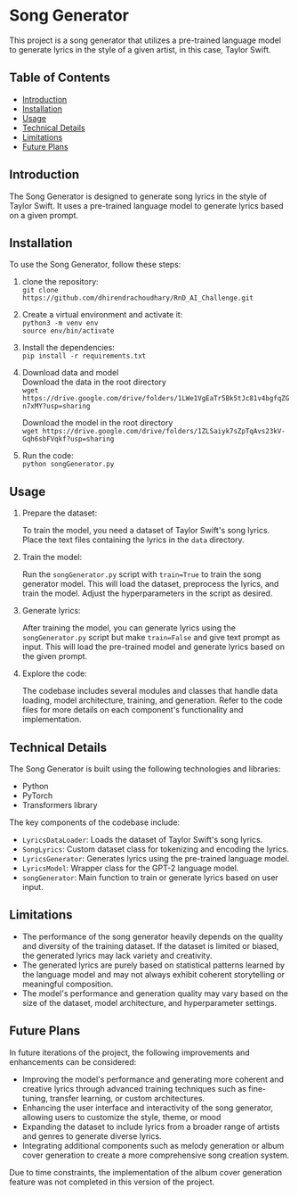 # Song Generator

This project is a song generator that utilizes a pre-trained language model to generate lyrics in the style of a given artist, in this case, Taylor Swift.

## Table of Contents

- [Introduction](#introduction)
- [Installation](#installation)
- [Usage](#usage)
- [Technical Details](#technical-details)
- [Limitations](#limitations)
- [Future Plans](#future-plans)

## Introduction

The Song Generator is designed to generate song lyrics in the style of Taylor Swift. It uses a pre-trained language model to generate lyrics based on a given prompt.

## Installation

To use the Song Generator, follow these steps:

1. clone the repository:<br>
    `git clone https://github.com/dhirendrachoudhary/RnD_AI_Challenge.git`
   
3. Create a virtual environment and activate it:<br>
    `python3 -m venv env`<br>
    `source env/bin/activate`

4. Install the dependencies:<br>
    `pip install -r requirements.txt`

5. Download data and model<br>
    Download the data in the root directory<br>
    `wget https://drive.google.com/drive/folders/1LWe1VgEaTr5Bk5tJc81v4bgfqZGn7xMY?usp=sharing`

    Download the model in the root directory<br>
    `wget https://drive.google.com/drive/folders/1ZLSaiyk7sZpTqAvs23kV-Gqh6sbFVqkf?usp=sharing`

6. Run the code:<br>
    `python songGenerator.py`

## Usage

1. Prepare the dataset:

    To train the model, you need a dataset of Taylor Swift's song lyrics. Place the text files containing the lyrics in the `data` directory.

2. Train the model:

    Run the `songGenerator.py` script with `train=True` to train the song generator model. This will load the dataset, preprocess the lyrics, and train the model. Adjust the hyperparameters in the script as desired.

3. Generate lyrics:

    After training the model, you can generate lyrics using the `songGenerator.py` script but make `train=False` and give text prompt as input. This will load the pre-trained model and generate lyrics based on the given prompt.

4. Explore the code:

    The codebase includes several modules and classes that handle data loading, model architecture, training, and generation. Refer to the code files for more details on each component's functionality and implementation.

## Technical Details

The Song Generator is built using the following technologies and libraries:

- Python
- PyTorch
- Transformers library

The key components of the codebase include:

- `LyricsDataLoader`: Loads the dataset of Taylor Swift's song lyrics.
- `SongLyrics`: Custom dataset class for tokenizing and encoding the lyrics.
- `LyricsGenerator`: Generates lyrics using the pre-trained language model.
- `LyricsModel`: Wrapper class for the GPT-2 language model.
- `songGenerator`: Main function to train or generate lyrics based on user input.

## Limitations

- The performance of the song generator heavily depends on the quality and diversity of the training dataset. If the dataset is limited or biased, the generated lyrics may lack variety and creativity.
- The generated lyrics are purely based on statistical patterns learned by the language model and may not always exhibit coherent storytelling or meaningful composition.
- The model's performance and generation quality may vary based on the size of the dataset, model architecture, and hyperparameter settings.

## Future Plans

In future iterations of the project, the following improvements and enhancements can be considered:

- Improving the model's performance and generating more coherent and creative lyrics through advanced training techniques such as fine-tuning, transfer learning, or custom architectures.
- Enhancing the user interface and interactivity of the song generator, allowing users to customize the style, theme, or mood 
- Expanding the dataset to include lyrics from a broader range of artists and genres to generate diverse lyrics.
- Integrating additional components such as melody generation or album cover generation to create a more comprehensive song creation system.

Due to time constraints, the implementation of the album cover generation feature was not completed in this version of the project.
